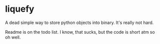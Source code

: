 # liquefy

A dead simple way to store python objects into binary. It's really not hard.

Readme is on the todo list. I know, that sucks, but the code is short atm so oh well.
